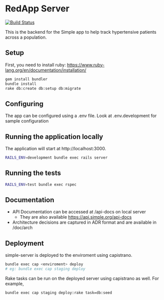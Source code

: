 # RedApp Server

[![Build Status](https://semaphoreci.com/api/v1/simpledotorg/simple-server/branches/master/badge.svg)](https://semaphoreci.com/simpledotorg/simple-server)

This is the backend for the Simple app to help track hypertensive patients across a population.

## Setup
First, you need to install ruby: https://www.ruby-lang.org/en/documentation/installation/
```bash
gem install bundler
bundle install
rake db:create db:setup db:migrate
```

## Configuring
The app can be configured using a .env file. Look at .env.development for sample configuration

## Running the application locally
The application will start at http://localhost:3000.
```bash
RAILS_ENV=development bundle exec rails server
```

## Running the tests
```bash
RAILS_ENV=test bundle exec rspec
```

## Documentation
- API Documentation can be accessed at /api-docs on local server
  - They are also available https://api.simple.org/api-docs
- Architecture decisions are captured in ADR format and are available in /doc/arch

## Deployment
simple-server is deployed to the enviroment using capistrano.
```bash
bundle exec cap <enviroment> deploy
# eg: bundle exec cap staging deploy
```

Rake tasks can be run on the deployed server using capistrano as well. For example,
```bash
bundle exec cap staging deploy:rake task=db:seed
```
